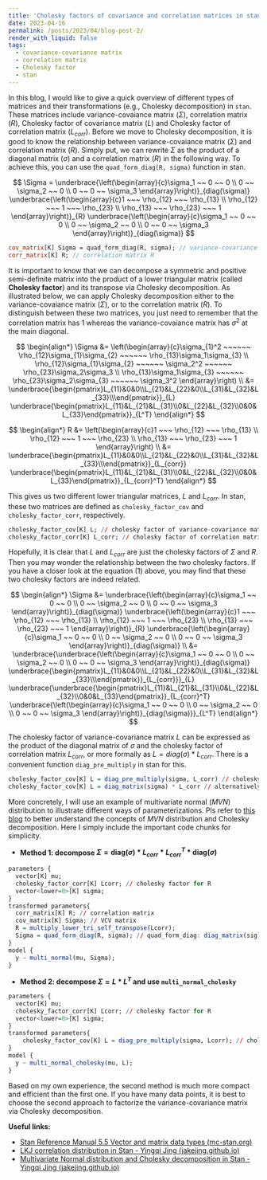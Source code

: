 ```yaml
---
title: 'Cholesky factors of covariance and correlation matrices in stan'
date: 2023-04-16
permalink: /posts/2023/04/blog-post-2/
render_with_liquid: false
tags:
  - covariance-covariance matrix
  - correlation matrix
  - Cholesky factor
  - stan
---
```


In this blog, I would like to give a quick overview of different types of matrices and their transformations (e.g., Cholesky decomposition) in `stan`. These matrices include variance-covaiance matrix ($\Sigma$), correlation matrix ($R$), Cholesky factor of covariance matrix ($L$) and Cholesky factor of correlation matrix ($L_{corr}$). Before  we move to Cholesky decomposition, it is good to know the relationship between variance-covaiance matrix ($\Sigma$) and correlation matrix ($R$). Simply put, we can rewrite $\Sigma$ as the product of a diagonal matrix ($\sigma$) and a correlation matrix $(R)$ in the following way. To achieve this, you can use the `quad_form_diag(R, sigma)` function in stan.

$$
\Sigma = \underbrace{\left(\begin{array}{c}\sigma_1 ~~ 0 ~~ 0 \\ 0 ~~ \sigma_2 ~~ 0 \\ 0 ~~ 0 ~~ \sigma_3 \end{array}\right)}_{diag(\sigma)} \underbrace{\left(\begin{array}{c}1 ~~~ \rho_{12} ~~~ \rho_{13} \\ \rho_{12} ~~~ 1 ~~~ \rho_{23} \\ \rho_{13} ~~~ \rho_{23} ~~~ 1 \end{array}\right)}_{R}  \underbrace{\left(\begin{array}{c}\sigma_1 ~~ 0 ~~ 0 \\ 0 ~~ \sigma_2 ~~ 0 \\ 0 ~~ 0 ~~ \sigma_3 \end{array}\right)}_{diag(\sigma)}
$$


```stan
cov_matrix[K] Sigma = quad_form_diag(R, sigma); // variance-covariance matrix Sigma
corr_matrix[K] R; // correlation matrix R
```

It is important to know that we can decompose a symmetric and positive semi-definite matrix into the product of a lower triangular matrix (called **Cholesky factor**) and its transpose via Cholesky decomposition. As illustrated below, we can apply Cholesky decomposition either to the variance-covaiance matrix ($\Sigma$), or to the correlation matrix ($R$). To distinguish between these two matrices, you just need to remember that the correlation matrix has $1$ whereas the variance-covaiance matrix has $\sigma^2$ at the main diagonal.

$$
\begin{align*} 
\Sigma &= \left(\begin{array}{c}\sigma_{1}^2 ~~~~~~ \rho_{12}\sigma_{1}\sigma_{2} ~~~~~~ \rho_{13}\sigma_1\sigma_{3} \\ 
\rho_{12}\sigma_{1}\sigma_{2} ~~~~~~ \sigma_2^2 ~~~~~~ \rho_{23}\sigma_2\sigma_3 \\ 
\rho_{13}\sigma_1\sigma_{3} ~~~~~~ \rho_{23}\sigma_2\sigma_{3} ~~~~~~ \sigma_3^2 \end{array}\right) \\
&= \underbrace{\begin{pmatrix}L_{11}&0&0\\L_{21}&L_{22}&0\\L_{31}&L_{32}&L_{33}\\\end{pmatrix}}_{L} \underbrace{\begin{pmatrix}L_{11}&L_{21}&L_{31}\\0&L_{22}&L_{32}\\0&0&L_{33}\end{pmatrix}}_{L^T}
\end{align*}
$$

$$
\begin{align*} 
R &= \left(\begin{array}{c}1 ~~~ \rho_{12} ~~~ \rho_{13} \\ \rho_{12} ~~~ 1 ~~~ \rho_{23} \\ \rho_{13} ~~~ \rho_{23} ~~~ 1 \end{array}\right) \\
&= \underbrace{\begin{pmatrix}L_{11}&0&0\\L_{21}&L_{22}&0\\L_{31}&L_{32}&L_{33}\\\end{pmatrix}}_{L_{corr}} \underbrace{\begin{pmatrix}L_{11}&L_{21}&L_{31}\\0&L_{22}&L_{32}\\0&0&L_{33}\end{pmatrix}}_{L_{corr}^T}
\end{align*}
$$

This gives us two different lower triangular matrices, $L$ and $L_{corr}$. In stan, these two matrices are defined as `cholesky_factor_cov` and `cholesky_factor_corr`, respectively.

```R
cholesky_factor_cov[K] L; // cholesky factor of variance-covariance matrix
cholesky_factor_corr[K] L_corr; // cholesky factor of correlation matrix
```

Hopefully, it is clear that $L$ and $L_{corr}$ are just the cholesky factors of $\Sigma$ and $R$. Then you may wonder the relationship between the two cholesky factors. If you have a closer look at the equation (1) above, you may find that these two cholesky factors are indeed related. 


$$
\begin{align*} 
\Sigma &= \underbrace{\left(\begin{array}{c}\sigma_1 ~~ 0 ~~ 0 \\ 0 ~~ \sigma_2 ~~ 0 \\ 0 ~~ 0 ~~ \sigma_3 \end{array}\right)}_{diag(\sigma)} \underbrace{\left(\begin{array}{c}1 ~~~ \rho_{12} ~~~ \rho_{13} \\ \rho_{12} ~~~ 1 ~~~ \rho_{23} \\ \rho_{13} ~~~ \rho_{23} ~~~ 1 \end{array}\right)}_{R}  \underbrace{\left(\begin{array}{c}\sigma_1 ~~ 0 ~~ 0 \\ 0 ~~ \sigma_2 ~~ 0 \\ 0 ~~ 0 ~~ \sigma_3 \end{array}\right)}_{diag(\sigma)} \\
&= \underbrace{\underbrace{\left(\begin{array}{c}\sigma_1 ~~ 0 ~~ 0 \\ 0 ~~ \sigma_2 ~~ 0 \\ 0 ~~ 0 ~~ \sigma_3 \end{array}\right)}_{diag(\sigma)} 
\underbrace{\begin{pmatrix}L_{11}&0&0\\L_{21}&L_{22}&0\\L_{31}&L_{32}&L_{33}\\\end{pmatrix}}_{L_{corr}}}_{L}
\underbrace{\underbrace{\begin{pmatrix}L_{11}&L_{21}&L_{31}\\0&L_{22}&L_{32}\\0&0&L_{33}\end{pmatrix}}_{L_{corr}^T}
\underbrace{\left(\begin{array}{c}\sigma_1 ~~ 0 ~~ 0 \\ 0 ~~ \sigma_2 ~~ 0 \\ 0 ~~ 0 ~~ \sigma_3 \end{array}\right)}_{diag(\sigma)}}_{L^T}
\end{align*}
$$


The cholesky factor of variance-covariance matrix $L$ can be expressed as the product of the diagonal matrix of $\sigma$ and the cholesky factor of correlation matrix $L_{corr}$, or more formally as $L = diag(\sigma)*L_{corr}$. There is a convenient function `diag_pre_multiply` in stan for this.

```R
cholesky_factor_cov[K] L = diag_pre_multiply(sigma, L_corr) // cholesky factor L = diag(sig) * L_corr
cholesky_factor_cov[K] L = diag_matrix(sigma) * L_corr // alternatively 
```

More concretely, I will use an example of multivariate normal ($MVN$) distribution to illustrate different ways of parameterizations. Pls refer to [this blog](https://jakejing.github.io//posts/2021/02/blog-post-1/) to better understand the concepts of $MVN$ distribution and Cholesky decomposition. Here I simply include the important code chunks for simplicity.

- **Method 1: decompose $\Sigma = \text{diag}(\sigma)*L_{corr} * L_{corr}^{T} * \text{diag}(\sigma)$**

```R
parameters {
  vector[K] mu;
  cholesky_factor_corr[K] Lcorr; // cholesky factor for R
  vector<lower=0>[K] sigma; 
}
transformed parameters{
  corr_matrix[K] R; // correlation matrix
  cov_matrix[K] Sigma; // VCV matrix
  R = multiply_lower_tri_self_transpose(Lcorr);
  Sigma = quad_form_diag(R, sigma); // quad_form_diag: diag_matrix(sig) * R * diag_matrix(sig)
}
model {
  y ~ multi_normal(mu, Sigma);
}
```

- **Method 2: decompose $\Sigma = L*L^{T}$ and use `multi_normal_cholesky`** 

```R
parameters {
  vector[K] mu;
  cholesky_factor_corr[K] Lcorr; // cholesky factor for R
  vector<lower=0>[K] sigma; 
}
transformed parameters{
	cholesky_factor_cov[K] L = diag_pre_multiply(sigma, Lcorr); // cholesky factor for Sigma
}
model {
  y ~ multi_normal_cholesky(mu, L);
}
```

Based on my own experience, the second method is much more compact and efficient than the first one. If you have many data points, it is best to choose the second approach to factorize the variance-covariance matrix via Cholesky decomposition.

**Useful links:**

- [Stan Reference Manual 5.5 Vector and matrix data types (mc-stan.org)](https://mc-stan.org/docs/reference-manual/vector-and-matrix-data-types.html#cholesky-factors-of-covariance-matrices)
- [LKJ correlation distribution in Stan - Yingqi Jing (jakejing.github.io)](https://jakejing.github.io//posts/2021/08/blog-post-2/)
- [Multivariate Normal distribution and Cholesky decomposition in Stan - Yingqi Jing (jakejing.github.io)](https://jakejing.github.io//posts/2021/02/blog-post-1/)

<link rel="stylesheet" type="text/css" href="/assets/css/default.css" />
<script src="/assets/js/copy_button.js"></script>

